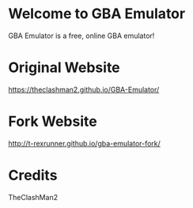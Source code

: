 # Welcome to GBA Emulator

GBA Emulator is a free, online GBA emulator!

# Original Website
https://theclashman2.github.io/GBA-Emulator/
# Fork Website 
http://t-rexrunner.github.io/gba-emulator-fork/
# Credits
TheClashMan2 
